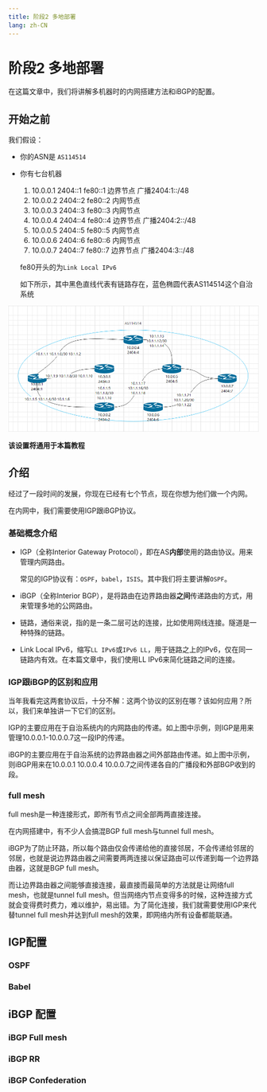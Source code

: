 ```yaml
---
title: 阶段2 多地部署
lang: zh-CN
---
```

# 阶段2 多地部署

在这篇文章中，我们将讲解多机器时的内网搭建方法和iBGP的配置。

## 开始之前

我们假设：

- 你的ASN是 `AS114514`

- 你有七台机器

  1. 10.0.0.1 2404::1 fe80::1 边界节点 广播2404:1::/48
  2. 10.0.0.2 2404::2 fe80::2 内网节点
  3. 10.0.0.3 2404::3 fe80::3 内网节点
  4. 10.0.0.4 2404::4  fe80::4 边界节点 广播2404:2::/48
  5. 10.0.0.5 2404::5 fe80::5 内网节点
  6. 10.0.0.6 2404::6 fe80::6 内网节点
  7. 10.0.0.7 2404::7 fe80::7 边界节点 广播2404:3::/48

  fe80开头的为`Link Local IPv6`

  如下所示，其中黑色直线代表有链路存在，蓝色椭圆代表AS114514这个自治系统

![1](./1.png)

**该设置将通用于本篇教程**

## 介绍

经过了一段时间的发展，你现在已经有七个节点，现在你想为他们做一个内网。

在内网中，我们需要使用IGP跟iBGP协议。

### 基础概念介绍

- IGP（全称Interior Gateway Protocol），即在AS**内部**使用的路由协议。用来管理内网路由。

  常见的IGP协议有：`OSPF`，`babel`，`ISIS`。其中我们将主要讲解`OSPF`。

- iBGP（全称Interior BGP），是将路由在边界路由器**之间**传递路由的方式，用来管理多地的公网路由。
- 链路，通俗来说，指的是一条二层可达的连接，比如使用网线连接。隧道是一种特殊的链路。
- Link Local IPv6，缩写`LL IPv6`或`IPv6 LL`，用于链路之上的IPv6，仅在同一链路内有效。在本篇文章中，我们使用LL IPv6来简化链路之间的连接。

### IGP跟iBGP的区别和应用

当年我看完这两套协议后，十分不解：这两个协议的区别在哪？该如何应用？所以，我们来单独讲一下它们的区别。

IGP的主要应用在于自治系统内的内网路由的传递。如上图中示例，则IGP是用来管理10.0.0.1-10.0.0.7这一段IP的传递。

iBGP的主要应用在于自治系统的边界路由器之间外部路由传递。如上图中示例，则iBGP用来在10.0.0.1 10.0.0.4 10.0.0.7之间传递各自的广播段和外部BGP收到的段。

### full mesh

full mesh是一种连接形式，即所有节点之间全部两两直接连接。

在内网搭建中，有不少人会搞混BGP full mesh与tunnel full mesh。

iBGP为了防止环路，所以每个路由仅会传递给他的直接邻居，不会传递给邻居的邻居，也就是说边界路由器之间需要两两连接以保证路由可以传递到每一个边界路由器，这就是BGP full mesh。

而让边界路由器之间能够直接连接，最直接而最简单的方法就是让网络full mesh，也就是tunnel full mesh。但当网络内节点变得多的时候，这种连接方式就会变得费时费力，难以维护，易出错。为了简化连接，我们就需要使用IGP来代替tunnel full mesh并达到full mesh的效果，即网络内所有设备都能联通。

## IGP配置



### OSPF

### Babel

## iBGP 配置



### iBGP Full mesh

### iBGP RR

### iBGP Confederation

